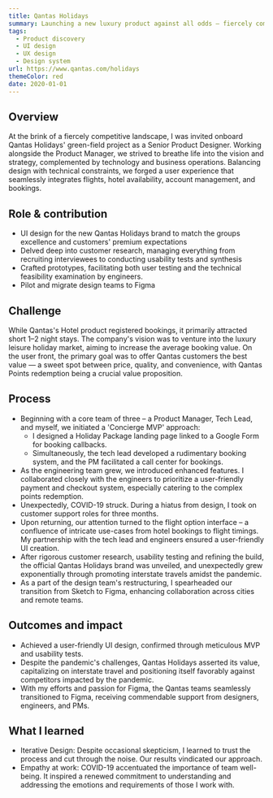 ```yaml
---
title: Qantas Holidays
summary: Launching a new luxury product against all odds — fiercely competitive market, complex systems and thriving through the pandemic
tags:
  - Product discovery
  - UI design
  - UX design
  - Design system
url: https://www.qantas.com/holidays
themeColor: red
date: 2020-01-01
---
```



## Overview

At the brink of a fiercely competitive landscape, I was invited onboard Qantas Holidays' green-field project as a Senior Product Designer. Working alongside the Product Manager, we strived to breathe life into the vision and strategy, complemented by technology and business operations. Balancing design with technical constraints, we forged a user experience that seamlessly integrates flights, hotel availability, account management, and bookings.

## Role & contribution

- UI design for the new Qantas Holidays brand to match the groups excellence and customers' premium expectations
- Delved deep into customer research, managing everything from recruiting interviewees to conducting usability tests and synthesis
- Crafted prototypes, facilitating both user testing and the technical feasibility examination by engineers.
- Pilot and migrate design teams to Figma

## Challenge

While Qantas's Hotel product registered bookings, it primarily attracted short 1–2 night stays. The company's vision was to venture into the luxury leisure holiday market, aiming to increase the average booking value. On the user front, the primary goal was to offer Qantas customers the best value — a sweet spot between price, quality, and convenience, with Qantas Points redemption being a crucial value proposition.

## Process

- Beginning with a core team of three – a Product Manager, Tech Lead, and myself, we initiated a 'Concierge MVP' approach: 
  - I designed a Holiday Package landing page linked to a Google Form for booking callbacks.
  - Simultaneously, the tech lead developed a rudimentary booking system, and the PM facilitated a call center for bookings.
- As the engineering team grew, we introduced enhanced features. I collaborated closely with the engineers to prioritize a user-friendly payment and checkout system, especially catering to the complex points redemption.
- Unexpectedly, COVID-19 struck. During a hiatus from design, I took on customer support roles for three months.
- Upon returning, our attention turned to the flight option interface – a confluence of intricate use-cases from hotel bookings to flight timings. My partnership with the tech lead and engineers ensured a user-friendly UI creation.
- After rigorous customer research, usability testing and refining the build, the official Qantas Holidays brand was unveiled, and unexpectedly grew exponentially through promoting interstate travels amidst the pandemic.
- As a part of the design team's restructuring, I spearheaded our transition from Sketch to Figma, enhancing collaboration across cities and remote teams.

## Outcomes and impact

- Achieved a user-friendly UI design, confirmed through meticulous MVP and usability tests.
- Despite the pandemic's challenges, Qantas Holidays asserted its value, capitalizing on interstate travel and positioning itself favorably against competitors impacted by the pandemic.
- With my efforts and passion for Figma, the Qantas teams seamlessly transitioned to Figma, receiving commendable support from designers, engineers, and PMs.

## What I learned

- Iterative Design: Despite occasional skepticism, I learned to trust the process and cut through the noise. Our results vindicated our approach.
- Empathy at work: COVID-19 accentuated the importance of team well-being. It inspired a renewed commitment to understanding and addressing the emotions and requirements of those I work with.

